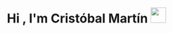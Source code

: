 <h1 align="center"><b>Hi , I'm Cristóbal Martín </b><img src="https://media.giphy.com/media/hvRJCLFzcasrR4ia7z/giphy.gif" width="35"></h1>
